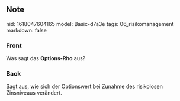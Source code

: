 ## Note
nid: 1618047604165
model: Basic-d7a3e
tags: 06_risikomanagement
markdown: false

### Front
Was sagt das <b>Options-Rho</b> aus?

### Back
Sagt aus, wie sich der Optionswert bei Zunahme des risikolosen Zinsniveaus verändert.
